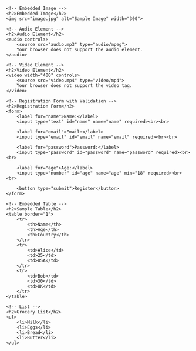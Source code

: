<!DOCTYPE html>
<html lang="en">
<head>
    <meta charset="UTF-8">
    <meta name="viewport" content="width=device-width, initial-scale=1.0">
    <title>Multimedia-Rich Webpage</title>
</head>
<body>

    <!-- Embedded Image -->
    <h2>Embedded Image</h2>
    <img src="image.jpg" alt="Sample Image" width="300">

    <!-- Audio Element -->
    <h2>Audio Element</h2>
    <audio controls>
        <source src="audio.mp3" type="audio/mpeg">
        Your browser does not support the audio element.
    </audio>

    <!-- Video Element -->
    <h2>Video Element</h2>
    <video width="400" controls>
        <source src="video.mp4" type="video/mp4">
        Your browser does not support the video tag.
    </video>

    <!-- Registration Form with Validation -->
    <h2>Registration Form</h2>
    <form>
        <label for="name">Name:</label>
        <input type="text" id="name" name="name" required><br><br>

        <label for="email">Email:</label>
        <input type="email" id="email" name="email" required><br><br>

        <label for="password">Password:</label>
        <input type="password" id="password" name="password" required><br><br>

        <label for="age">Age:</label>
        <input type="number" id="age" name="age" min="18" required><br><br>

        <button type="submit">Register</button>
    </form>

    <!-- Embedded Table -->
    <h2>Sample Table</h2>
    <table border="1">
        <tr>
            <th>Name</th>
            <th>Age</th>
            <th>Country</th>
        </tr>
        <tr>
            <td>Alice</td>
            <td>25</td>
            <td>USA</td>
        </tr>
        <tr>
            <td>Bob</td>
            <td>30</td>
            <td>UK</td>
        </tr>
    </table>

    <!-- List -->
    <h2>Grocery List</h2>
    <ul>
        <li>Milk</li>
        <li>Eggs</li>
        <li>Bread</li>
        <li>Butter</li>
    </ul>

</body>
</html>
